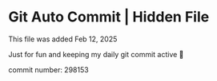 # Git Auto Commit | Hidden File

This file was added Feb 12, 2025

Just for fun and keeping my daily git commit active 🤪

commit number: 298153
